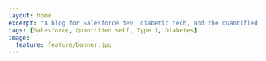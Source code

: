 ```yaml
---
layout: home
excerpt: "A blog for Salesforce dev, diabetic tech, and the quantified self"
tags: [Salesforce, Quantified self, Type 1, Diabetes]
image:
  feature: feature/banner.jpg
---
```

